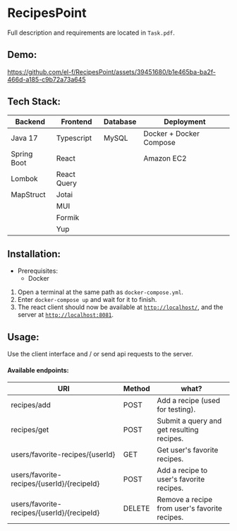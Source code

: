 # RecipesPoint

Full description and requirements are located in `Task.pdf`.

## Demo:
https://github.com/el-f/RecipesPoint/assets/39451680/b1e465ba-ba2f-466d-a185-c9b72a73a645


## Tech Stack:

| Backend     | Frontend    | Database | Deployment              |
| ----------- | ----------- | -------- | ----------------------- |
| Java 17     | Typescript  | MySQL    | Docker + Docker Compose |
| Spring Boot | React       |          | Amazon EC2              |
| Lombok      | React Query |          |                         |
| MapStruct   | Jotai       |          |                         |
|             | MUI         |          |                         |
|             | Formik      |          |                         |
|             | Yup         |          |                         |

## Installation:

- Prerequisites:
  - Docker

1. Open a terminal at the same path as `docker-compose.yml`.
2. Enter `docker-compose up` and wait for it to finish.
3. The react client should now be available at [`http://localhost/`](http://localhost/), and the server at [`http://localhost:8081`](http://localhost:8081).

## Usage:

Use the client interface and / or send api requests to the server.

#### Available endpoints:

| URI                                        | Method | what?                                         |
| ------------------------------------------ | ------ | --------------------------------------------- |
| recipes/add                                | POST   | Add a recipe (used for testing).              |
| recipes/get                                | POST   | Submit a query and get resulting recipes.     |
| users/favorite-recipes/{userId}            | GET    | Get user's favorite recipes.                  |
| users/favorite-recipes/{userId}/{recipeId} | POST   | Add a recipe to user's favorite recipes.      |
| users/favorite-recipes/{userId}/{recipeId} | DELETE | Remove a recipe from user's favorite recipes. |
